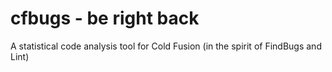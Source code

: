 cfbugs - be right back
======

A statistical code analysis tool for Cold Fusion (in the spirit of FindBugs and Lint)
